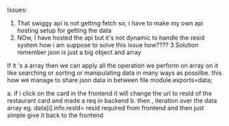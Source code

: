 Issues:

1. That swiggy api is not getting fetch so, i have to make my own api hosting setup for getting the data
2. NOw, I have hosted the api but it's not dynamic to handle the resid system how i am suppose to solve this issue how????
3 Solution remember json is just a big object and array 

If it 's a array then we can apply all the operation we perform on array on it like searching or sorting or manipulating data in many ways as possilbe. this how we manage to share json data in between file module.exports=data;

a. if i click on the card in the frontend it will change the url to resId of the restaurant card and made a req in backend
b. then , iteration over the data array eg. data[i].info.resId= resid required from frontend and then just simple give it back to the frontend 
